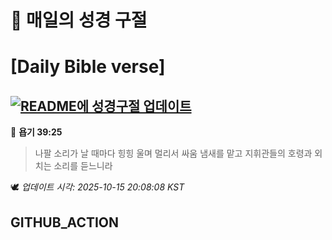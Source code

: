 # 🙏 매일의 성경 구절
# [Daily Bible verse]
## [![README에 성경구절 업데이트](https://github.com/DONGSUKA/first_test/actions/workflows/update-readme-bible.yml/badge.svg)](https://github.com/DONGSUKA/first_test/actions/workflows/update-readme-bible.yml)
<!-- START_BIBLE_VERSE -->
📖 **욥기 39:25**
> 나팔 소리가 날 때마다 힝힝 울며 멀리서 싸움 냄새를 맡고 지휘관들의 호령과 외치는 소리를 듣느니라

🕊️ _업데이트 시각: 2025-10-15 20:08:08 KST_
  <!-- END_BIBLE_VERSE -->
## GITHUB_ACTION
